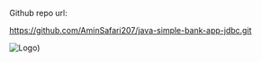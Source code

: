 Github repo url:

https://github.com/AminSafari207/java-simple-bank-app-jdbc.git


![Logo](https://i.ibb.co/hxT2JdVD/github-in-github.jpg))

